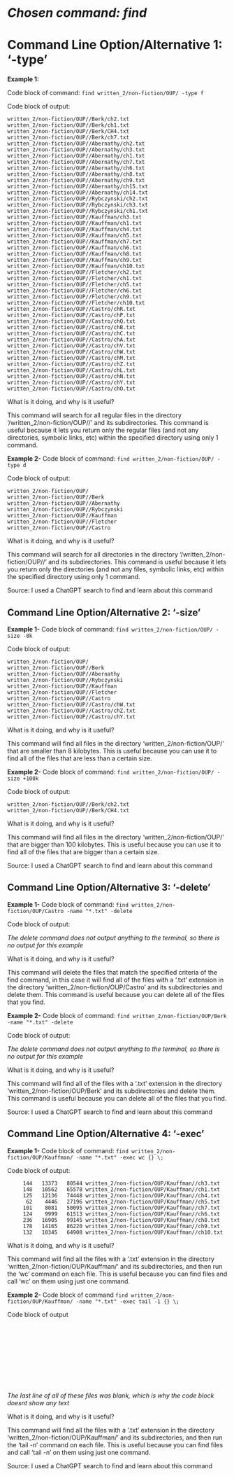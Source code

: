 # *Chosen command: find* 

# Command Line Option/Alternative 1: ‘-type’ 

**Example 1:**

Code block of command:
```find written_2/non-fiction/OUP/ -type f```

Code block of output:
```
written_2/non-fiction/OUP//Berk/ch2.txt
written_2/non-fiction/OUP//Berk/ch1.txt
written_2/non-fiction/OUP//Berk/CH4.txt
written_2/non-fiction/OUP//Berk/ch7.txt
written_2/non-fiction/OUP//Abernathy/ch2.txt
written_2/non-fiction/OUP//Abernathy/ch3.txt
written_2/non-fiction/OUP//Abernathy/ch1.txt
written_2/non-fiction/OUP//Abernathy/ch7.txt
written_2/non-fiction/OUP//Abernathy/ch6.txt
written_2/non-fiction/OUP//Abernathy/ch8.txt
written_2/non-fiction/OUP//Abernathy/ch9.txt
written_2/non-fiction/OUP//Abernathy/ch15.txt
written_2/non-fiction/OUP//Abernathy/ch14.txt
written_2/non-fiction/OUP//Rybczynski/ch2.txt
written_2/non-fiction/OUP//Rybczynski/ch3.txt
written_2/non-fiction/OUP//Rybczynski/ch1.txt
written_2/non-fiction/OUP//Kauffman/ch3.txt
written_2/non-fiction/OUP//Kauffman/ch1.txt
written_2/non-fiction/OUP//Kauffman/ch4.txt
written_2/non-fiction/OUP//Kauffman/ch5.txt
written_2/non-fiction/OUP//Kauffman/ch7.txt
written_2/non-fiction/OUP//Kauffman/ch6.txt
written_2/non-fiction/OUP//Kauffman/ch8.txt
written_2/non-fiction/OUP//Kauffman/ch9.txt
written_2/non-fiction/OUP//Kauffman/ch10.txt
written_2/non-fiction/OUP//Fletcher/ch2.txt
written_2/non-fiction/OUP//Fletcher/ch1.txt
written_2/non-fiction/OUP//Fletcher/ch5.txt
written_2/non-fiction/OUP//Fletcher/ch6.txt
written_2/non-fiction/OUP//Fletcher/ch9.txt
written_2/non-fiction/OUP//Fletcher/ch10.txt
written_2/non-fiction/OUP//Castro/chR.txt
written_2/non-fiction/OUP//Castro/chP.txt
written_2/non-fiction/OUP//Castro/chQ.txt
written_2/non-fiction/OUP//Castro/chB.txt
written_2/non-fiction/OUP//Castro/chC.txt
written_2/non-fiction/OUP//Castro/chA.txt
written_2/non-fiction/OUP//Castro/chV.txt
written_2/non-fiction/OUP//Castro/chW.txt
written_2/non-fiction/OUP//Castro/chM.txt
written_2/non-fiction/OUP//Castro/chZ.txt
written_2/non-fiction/OUP//Castro/chL.txt
written_2/non-fiction/OUP//Castro/chN.txt
written_2/non-fiction/OUP//Castro/chY.txt
written_2/non-fiction/OUP//Castro/chO.txt
```
What is it doing, and why is it useful?

This command will search for all regular files in the directory ‘/written_2/non-fiction/OUP//’ and its subdirectories. This command is useful because it lets you return only the regular files (and not any directories, symbolic links, etc) within the specified directory using only 1 command.

**Example 2-**
Code block of command:
```find written_2/non-fiction/OUP/ -type d```

Code block of output:
```
written_2/non-fiction/OUP/
written_2/non-fiction/OUP//Berk
written_2/non-fiction/OUP//Abernathy
written_2/non-fiction/OUP//Rybczynski
written_2/non-fiction/OUP//Kauffman
written_2/non-fiction/OUP//Fletcher
written_2/non-fiction/OUP//Castro
```
What is it doing, and why is it useful?

This command will search for all directories in the directory ‘/written_2/non-fiction/OUP//’ and its subdirectories. This command is useful because it lets you return only the directories (and not any files, symbolic links, etc) within the specified directory using only 1 command.

Source: I used a ChatGPT search to find and learn about this command

## Command Line Option/Alternative 2: ‘-size’

**Example 1-**
Code block of command:
```find written_2/non-fiction/OUP/ -size -8k```

Code block of output:
```
written_2/non-fiction/OUP/
written_2/non-fiction/OUP//Berk
written_2/non-fiction/OUP//Abernathy
written_2/non-fiction/OUP//Rybczynski
written_2/non-fiction/OUP//Kauffman
written_2/non-fiction/OUP//Fletcher
written_2/non-fiction/OUP//Castro
written_2/non-fiction/OUP//Castro/chW.txt
written_2/non-fiction/OUP//Castro/chZ.txt
written_2/non-fiction/OUP//Castro/chY.txt
```
What is it doing, and why is it useful?

This command will find all files in the directory ‘written_2/non-fiction/OUP/’ that are smaller than 8 kilobytes. This is useful because you can use it to find all of the files that are less than a certain size.

**Example 2-**
Code block of command:
```find written_2/non-fiction/OUP/ -size +100k```

Code block of output:
```
written_2/non-fiction/OUP//Berk/ch2.txt
written_2/non-fiction/OUP//Berk/CH4.txt
```
What is it doing, and why is it useful?

This command will find all files in the directory ‘written_2/non-fiction/OUP/’ that are bigger than 100 kilobytes. This is useful because you can use it to find all of the files that are bigger than a certain size.

Source: I used a ChatGPT search to find and learn about this command

## Command Line Option/Alternative 3: ‘-delete’

**Example 1-**
Code block of command:
```find written_2/non-fiction/OUP/Castro -name "*.txt" -delete```

Code block of output:

*The delete command does not output anything to the terminal, so there is no output for this example*

What is it doing, and why is it useful?

This command will delete the files that match the specified criteria of the find command, in this case it will find all of the files with a ‘.txt’ extension in the directory ‘written_2/non-fiction/OUP/Castro’ and its subdirectories and delete them. This command is useful because you can delete all of the files that you find.

**Example 2-**
Code block of command:
```find written_2/non-fiction/OUP/Berk -name "*.txt" -delete```

Code block of output:

*The delete command does not output anything to the terminal, so there is no output for this example*

What is it doing, and why is it useful?

This command will find all of the files with a ‘.txt’ extension in the directory ‘written_2/non-fiction/OUP/Berk’ and its subdirectories and delete them. This command is useful because you can delete all of the files that you find.

Source: I used a ChatGPT search to find and learn about this command

## Command Line Option/Alternative 4: ‘-exec’

**Example 1-**
Code block of command:
```find written_2/non-fiction/OUP/Kauffman/ -name "*.txt" -exec wc {} \;```

Code block of output:
```
     144   13373   80544 written_2/non-fiction/OUP/Kauffman//ch3.txt
     148   10562   65578 written_2/non-fiction/OUP/Kauffman//ch1.txt
     125   12136   74448 written_2/non-fiction/OUP/Kauffman//ch4.txt
      62    4446   27196 written_2/non-fiction/OUP/Kauffman//ch5.txt
     101    8081   50095 written_2/non-fiction/OUP/Kauffman//ch7.txt
     124    9999   61513 written_2/non-fiction/OUP/Kauffman//ch6.txt
     236   16905   99145 written_2/non-fiction/OUP/Kauffman//ch8.txt
     178   14165   86220 written_2/non-fiction/OUP/Kauffman//ch9.txt
     132   10345   64908 written_2/non-fiction/OUP/Kauffman//ch10.txt

```
What is it doing, and why is it useful?

This command will find all the files with a ‘.txt’ extension in the directory ‘written_2/non-fiction/OUP/Kauffman/’ and its subdirectories, and then run the ‘wc’ command on each file. This is useful because you can find files and call ‘wc’ on them using just one command.

**Example 2-**
Code block of command
```find written_2/non-fiction/OUP/Kauffman/ -name "*.txt" -exec tail -1 {} \;```

Code block of output
```











```
*The last line of all of these files was blank, which is why the code block doesnt show any text*

What is it doing, and why is it useful?

This command will find all the files with a ‘.txt’ extension in the directory ‘written_2/non-fiction/OUP/Kauffman/’ and its subdirectories, and then run the ‘tail -n’ command on each file. This is useful because you can find files and call ‘tail -n’ on them using just one command.

Source: I used a ChatGPT search to find and learn about this command

